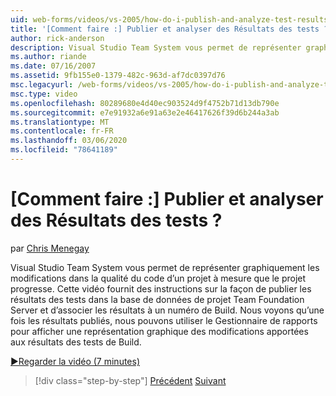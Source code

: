 ```yaml
---
uid: web-forms/videos/vs-2005/how-do-i-publish-and-analyze-test-results
title: '[Comment faire :] Publier et analyser des Résultats des tests ? | Microsoft Docs'
author: rick-anderson
description: Visual Studio Team System vous permet de représenter graphiquement les modifications dans la qualité du code d’un projet à mesure que le projet progresse. Cette vidéo fournit des instructions sur l’utilisation de publ...
ms.author: riande
ms.date: 07/16/2007
ms.assetid: 9fb155e0-1379-482c-963d-af7dc0397d76
msc.legacyurl: /web-forms/videos/vs-2005/how-do-i-publish-and-analyze-test-results
msc.type: video
ms.openlocfilehash: 80289680e4d40ec903524d9f4752b71d13db790e
ms.sourcegitcommit: e7e91932a6e91a63e2e46417626f39d6b244a3ab
ms.translationtype: MT
ms.contentlocale: fr-FR
ms.lasthandoff: 03/06/2020
ms.locfileid: "78641189"
---
```

# <a name="how-do-i-publish-and-analyze-test-results"></a>[Comment faire :] Publier et analyser des Résultats des tests ?

par [Chris Menegay](https://twitter.com/CMenegay)

Visual Studio Team System vous permet de représenter graphiquement les modifications dans la qualité du code d’un projet à mesure que le projet progresse. Cette vidéo fournit des instructions sur la façon de publier les résultats des tests dans la base de données de projet Team Foundation Server et d’associer les résultats à un numéro de Build. Nous voyons qu’une fois les résultats publiés, nous pouvons utiliser le Gestionnaire de rapports pour afficher une représentation graphique des modifications apportées aux résultats des tests de Build.

[&#9654;Regarder la vidéo (7 minutes)](https://channel9.msdn.com/Blogs/ASP-NET-Site-Videos/how-do-i-publish-and-analyze-test-results)

> [!div class="step-by-step"]
> [Précédent](how-do-i-use-generic-tests.md)
> [Suivant](how-do-i-discover-application-changes-prior-to-deployment.md)
